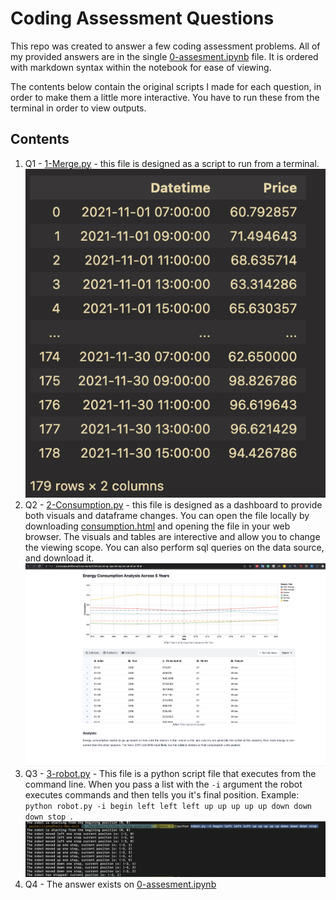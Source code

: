 # Coding Assessment Questions


This repo was created to answer a few coding assessment problems. All of my provided answers are in the single [0-assesment.ipynb](https://github.com/PaulWill92/time_series_assessment/blob/main/tasks/0-assesment.ipynb) file. It is ordered with markdown syntax within the notebook for ease of viewing.

The contents below contain the original scripts I made for each question, in order to make them a little more interactive. You have to run these from the terminal in order to view outputs.

## Contents

1. Q1 - [1-Merge.py](https://github.com/PaulWill92/time_series_assessment/blob/main/tasks/1-merge.py) - this file is designed as a script to run from a terminal.
![Output1](./images/output1.png)
2. Q2 - [2-Consumption.py](https://github.com/PaulWill92/time_series_assessment/blob/main/tasks/2-consumption.py) - this file is designed as a dashboard to provide both visuals and dataframe changes. You can open the file locally by downloading [consumption.html](https://github.com/PaulWill92/time_series_assessment/blob/main/tasks/2-consumption.html) and opening the file in your web browser. The visuals and tables are interective and allow you to change the viewing scope. You can also perform sql queries on the data source, and download it.
![Output2](./images/output2.png)
3. Q3 - [3-robot.py](https://github.com/PaulWill92/time_series_assessment/blob/main/tasks/3-robot.py) - This file is a python script file that executes from the command line. When you pass a list with the `-i` argument the robot executes commands and then tells you it's final position. Example: `python robot.py -i begin left left left up up up up up down down down stop `.
![Output3](./images/output3.png)
3. Q4 - The answer exists on [0-assesment.ipynb](https://github.com/PaulWill92/time_series_assessment/blob/main/tasks/0-assesment.ipynb)

